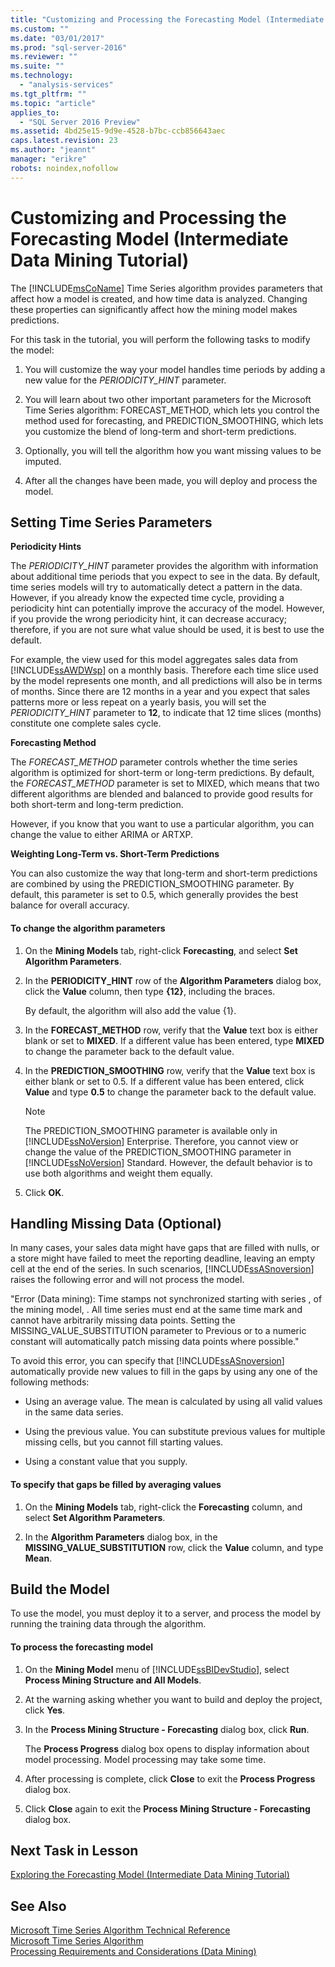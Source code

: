 ```yaml
---
title: "Customizing and Processing the Forecasting Model (Intermediate Data Mining Tutorial) | Microsoft Docs"
ms.custom: ""
ms.date: "03/01/2017"
ms.prod: "sql-server-2016"
ms.reviewer: ""
ms.suite: ""
ms.technology: 
  - "analysis-services"
ms.tgt_pltfrm: ""
ms.topic: "article"
applies_to: 
  - "SQL Server 2016 Preview"
ms.assetid: 4bd25e15-9d9e-4528-b7bc-ccb856643aec
caps.latest.revision: 23
ms.author: "jeannt"
manager: "erikre"
robots: noindex,nofollow
---
```

# Customizing and Processing the Forecasting Model (Intermediate Data Mining Tutorial)
The [!INCLUDE[msCoName](../a9notintoc/includes/msconame-md.md)] Time Series algorithm provides parameters that affect how a model is created, and how time data is analyzed. Changing these properties can significantly affect how the mining model makes predictions.  
  
For this task in the tutorial, you will perform the following tasks to modify the model:  
  
1.  You will customize the way your model handles time periods by adding a new value for the *PERIODICITY_HINT* parameter.  
  
2.  You will learn about two other important parameters for the Microsoft Time Series algorithm: FORECAST_METHOD, which lets you control the method used for forecasting, and PREDICTION_SMOOTHING, which lets you customize the blend of long-term and short-term predictions.  
  
3.  Optionally, you will tell the algorithm how you want missing values to be imputed.  
  
4.  After all the changes have been made, you will deploy and process the model.  
  
## Setting Time Series Parameters  
**Periodicity Hints**  
  
The *PERIODICITY_HINT* parameter provides the algorithm with information about additional time periods that you expect to see in the data. By default, time series models will try to automatically detect a pattern in the data. However, if you already know the expected time cycle, providing a periodicity hint can potentially improve the accuracy of the model. However, if you provide the wrong periodicity hint, it can decrease accuracy; therefore, if you are not sure what value should be used, it is best to use the default.  
  
For example, the view used for this model aggregates sales data from [!INCLUDE[ssAWDWsp](../a9notintoc/includes/ssawdwsp-md.md)] on a monthly basis. Therefore each time slice used by the model represents one month, and all predictions will also be in terms of months. Since there are 12 months in a year and you expect that sales patterns more or less repeat on a yearly basis, you will set the *PERIODICITY_HINT* parameter to **12**, to indicate that 12 time slices (months) constitute one complete sales cycle.  
  
**Forecasting Method**  
  
The *FORECAST_METHOD* parameter controls whether the time series algorithm is optimized for short-term or long-term predictions. By default, the *FORECAST_METHOD* parameter is set to MIXED, which means that two different algorithms are blended and balanced to provide good results for both short-term and long-term prediction.  
  
However, if you know that you want to use a particular algorithm, you can change the value to either ARIMA or ARTXP.  
  
**Weighting Long-Term vs. Short-Term Predictions**  
  
You can also customize the way that long-term and short-term predictions are combined by using the PREDICTION_SMOOTHING parameter. By default, this parameter is set to 0.5, which generally provides the best balance for overall accuracy.  
  
#### To change the algorithm parameters  
  
1.  On the **Mining Models** tab, right-click **Forecasting**, and select **Set Algorithm Parameters**.  
  
2.  In the **PERIODICITY_HINT** row of the **Algorithm Parameters** dialog box, click the **Value** column, then type **{12}**, including the braces.  
  
    By default, the algorithm will also add the value {1}.  
  
3.  In the **FORECAST_METHOD** row, verify that the **Value** text box is either blank or set to **MIXED**. If a different value has been entered, type **MIXED** to change the parameter back to the default value.  
  
4.  In the **PREDICTION_SMOOTHING** row, verify that the **Value** text box is either blank or set to 0.5. If a different value has been entered, click **Value** and type **0.5** to change the parameter back to the default value.  
  
    > [!NOTE]  
    > The PREDICTION_SMOOTHING parameter is available only in [!INCLUDE[ssNoVersion](../a9notintoc/includes/ssnoversion-md.md)] Enterprise. Therefore, you cannot view or change the value of the PREDICTION_SMOOTHING parameter in [!INCLUDE[ssNoVersion](../a9notintoc/includes/ssnoversion-md.md)] Standard. However, the default behavior is to use both algorithms and weight them equally.  
  
5.  Click **OK**.  
  
## Handling Missing Data (Optional)  
In many cases, your sales data might have gaps that are filled with nulls, or a store might have failed to meet the reporting deadline, leaving an empty cell at the end of the series. In such scenarios, [!INCLUDE[ssASnoversion](../a9notintoc/includes/ssasnoversion-md.md)] raises the following error and will not process the model.  
  
"Error (Data mining): Time stamps not synchronized starting with series <series name>, of the mining model, <model name>. All time series must end at the same time mark and cannot have arbitrarily missing data points. Setting the MISSING_VALUE_SUBSTITUTION parameter to Previous or to a numeric constant will automatically patch missing data points where possible."  
  
To avoid this error, you can specify that [!INCLUDE[ssASnoversion](../a9notintoc/includes/ssasnoversion-md.md)] automatically provide new values to fill in the gaps by using any one of the following methods:  
  
-   Using an average value. The mean is calculated by using all valid values in the same data series.  
  
-   Using the previous value. You can substitute previous values for multiple missing cells, but you cannot fill starting values.  
  
-   Using a constant value that you supply.  
  
#### To specify that gaps be filled by averaging values  
  
1.  On the **Mining Models** tab, right-click the **Forecasting** column, and select **Set Algorithm Parameters**.  
  
2.  In the **Algorithm Parameters** dialog box, in the **MISSING_VALUE_SUBSTITUTION** row, click the **Value** column, and type **Mean**.  
  
## Build the Model  
To use the model, you must deploy it to a server, and process the model by running the training data through the algorithm.  
  
#### To process the forecasting model  
  
1.  On the **Mining Model** menu of [!INCLUDE[ssBIDevStudio](../a9notintoc/includes/ssbidevstudio-md.md)], select **Process Mining Structure and All Models**.  
  
2.  At the warning asking whether you want to build and deploy the project, click **Yes**.  
  
3.  In the **Process Mining Structure - Forecasting** dialog box, click **Run**.  
  
    The **Process Progress** dialog box opens to display information about model processing. Model processing may take some time.  
  
4.  After processing is complete, click **Close** to exit the **Process Progress** dialog box.  
  
5.  Click **Close** again to exit the **Process Mining Structure - Forecasting** dialog box.  
  
## Next Task in Lesson  
[Exploring the Forecasting Model &#40;Intermediate Data Mining Tutorial&#41;](../a9notintoc/exploring-the-forecasting-model-intermediate-data-mining-tutorial.md)  
  
## See Also  
[Microsoft Time Series Algorithm Technical Reference](../analysis-services/data-mining/microsoft-time-series-algorithm-technical-reference.md)  
[Microsoft Time Series Algorithm](../analysis-services/data-mining/microsoft-time-series-algorithm.md)  
[Processing Requirements and Considerations &#40;Data Mining&#41;](../analysis-services/data-mining/processing-requirements-and-considerations-data-mining.md)  
  
